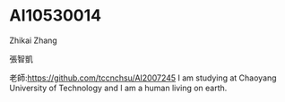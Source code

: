# AI10530014
Zhikai Zhang 

張智凱

老師:https://github.com/tccnchsu/AI2007245
I am studying at Chaoyang University of Technology and 
I am a human living on earth.
